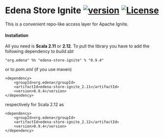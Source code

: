 # Edena Store Ignite [![version](https://img.shields.io/badge/version-0.9.4-green.svg)](https://peterbanda.net) [![License](https://img.shields.io/badge/License-Apache%202.0-lightgrey.svg)](https://www.apache.org/licenses/LICENSE-2.0)

This is a convenient repo-like access layer for Apache Ignite.

#### Installation

All you need is **Scala 2.11** or **2.12**. To pull the library you have to add the following dependency to *build.sbt*

```
"org.edena" %% "edena-store-ignite" % "0.9.4"
```

or to *pom.xml* (if you use maven)

```
<dependency>
    <groupId>org.edena</groupId>
    <artifactId>edena-store-ignite_2.11</artifactId>
    <version>0.9.4</version>
</dependency>
```

respectively for Scala 2.12 as

```
<dependency>
    <groupId>org.edena</groupId>
    <artifactId>edena-store-ignite_2.12</artifactId>
    <version>0.9.4</version>
</dependency>
```
